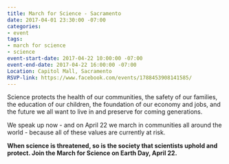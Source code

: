 ```yaml
---
title: March for Science - Sacramento
date: 2017-04-01 23:30:00 -07:00
categories:
- event
tags:
- march for science
- science
event-start-date: 2017-04-22 10:00:00 -07:00
event-end-date: 2017-04-22 16:00:00 -07:00
Location: Capitol Mall, Sacramento
RSVP-link: https://www.facebook.com/events/1788453908141585/
---
```


Science protects the health of our communities, the safety of our families, the education of our children, the foundation of our economy and jobs, and the future we all want to live in and preserve for coming generations. 

We speak up now - and on April 22 we march in communities all around the world - because all of these values are currently at risk.

**​When science is threatened, so is the society that scientists uphold and protect. Join the March for Science on Earth Day, April 22.**